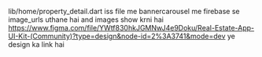 lib/home/property_detail.dart iss file me bannercarousel me firebase se image_urls uthane hai and images show krni hai
https://www.figma.com/file/YWtf830hkJGMNwJ4e9Doku/Real-Estate-App-UI-Kit-(Community)?type=design&node-id=2%3A3741&mode=dev 
ye design ka link hai
